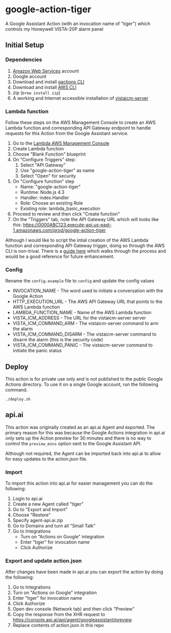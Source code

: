 # google-action-tiger

A Google Assistant Action (with an invocation name of "tiger") which controls my Honeywell VISTA-20P alarm panel

## Initial Setup

### Dependencies

1. [Amazon Web Services](https://aws.amazon.com) account
2. Google account
3. Download and install [gactions CLI](https://developers.google.com/actions/tools/gactions-cli)
4. Download and install [AWS CLI](http://docs.aws.amazon.com/cli/latest/userguide/installing.html)
5. zip (`brew install zip`)
6. A working and Internet accessible installation of [vistaicm-server](https://github.com/bradyholt/vistaicm-server)

### Lambda function

Follow these steps on the AWS Management Console to create an AWS Lambda function and corresponding API Gateway endpoint to handle requests for this Action from the Google Assistant service.

1. Go to the [Lambda AWS Management Console](https://console.aws.amazon.com/lambda/)
2. Create Lambda function
3. Choose "Blank Function" blueprint
4. On "Configure Triggers" step:
   1. Select "API Gateway"
   2. Use "google-action-tiger" as name
   3. Select "Open" for security
5. On "Configure function" step
   - Name: "google-action-tiger"
   - Runtime: Node.js 4.3
   - Handler: index.Handler
   - Role: Choose an existing Role
   - Existing role: lambda_basic_execution
7. Proceed to review and then click "Create function"
8. On the "Triggers" tab, note the API Gateway URL which will looks like this: https://0000ABC123.execute-api.us-east-1.amazonaws.com/prod/google-action-tiger

Although I would like to script the intial creation of the AWS Lambda function and corresponding API Gateway trigger, doing so through the AWS CLI is non-trival.  There is a [guide here](https://ig.nore.me/2016/03/setting-up-lambda-and-a-gateway-through-the-cli/) which walks through the process and would be a good reference for future enhancement.

### Config

Rename the `config.example` file to `config` and update the config values

- INVOCATION_NAME - The word used to initiate a conversation with the Google Action
- HTTP_EXECUTION_URL - The AWS API Gateway URL that points to the AWS Lambda function
- LAMBDA_FUNCTION_NAME - Name of the AWS Lambda function
- VISTA_ICM_ADDRESS - The URL for the vistaicm-server server
- VISTA_ICM_COMMAND_ARM - The vistaicm-server command to arm the alarm
- VISTA_ICM_COMMAND_DISARM - The vistaicm-server command to disarm the alarm (this is the security code)
- VISTA_ICM_COMMAND_PANIC - The vistaicm-server command to initiate the panic status

## Deploy

This action is for private use only and is not published to the public Google Actions directory.  To use it on a single Google account, run the following command.

`./deploy.sh`

## api.ai

This action was originally created as an api.ai Agent and exported.  The primary reason for this was because the Google Actions integration in api.ai only sets up the Action preview for 30 minutes and there is no way to control the `preview_mins` option sent to the Google Assistant API.

Although not required, the Agent can be imported back into api.ai to allow for easy updates to the action.json file.

### Import

To import this action into api.ai for easier management you can do the following:

1. Login to api.ai
2. Create a new Agent called "tiger"
3. Go to "Export and Import"
4. Choose "Restore"
5. Specify agent-api.ai.zip
7. Go to Domains and turn all "Small Talk"
8. Go to Integrations
   - Turn on "Actions on Google" integration
   - Enter "tiger" for invocation name
   - Click Authorize

### Export and update action.json

After changes have been made in api.ai you can export the action by doing the following:

1. Go to Integrations
2. Turn on "Actions on Google" integration
3. Enter "tiger" for invocation name
4. Click Authorize
5. Open dev console (Network tab) and then click "Preview"
6. Copy the response from the XHR request to https://console.api.ai/api/agent/googleassistant/preview
7. Replace contents of action.json in this repo